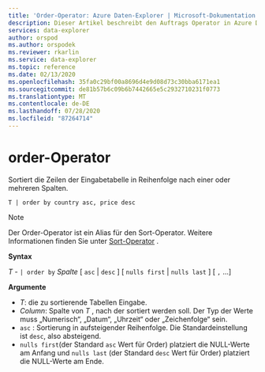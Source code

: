 ```yaml
---
title: 'Order-Operator: Azure Daten-Explorer | Microsoft-Dokumentation'
description: Dieser Artikel beschreibt den Auftrags Operator in Azure Daten-Explorer.
services: data-explorer
author: orspod
ms.author: orspodek
ms.reviewer: rkarlin
ms.service: data-explorer
ms.topic: reference
ms.date: 02/13/2020
ms.openlocfilehash: 35fa0c29bf00a8696d4e9d08d73c30bba6171ea1
ms.sourcegitcommit: de81b57b6c09b6b7442665e5c2932710231f0773
ms.translationtype: MT
ms.contentlocale: de-DE
ms.lasthandoff: 07/28/2020
ms.locfileid: "87264714"
---
```

# <a name="order-operator"></a>order-Operator 

Sortiert die Zeilen der Eingabetabelle in Reihenfolge nach einer oder mehreren Spalten.

```kusto
T | order by country asc, price desc
```

> [!NOTE]
> Der Order-Operator ist ein Alias für den Sort-Operator. Weitere Informationen finden Sie unter [Sort-Operator](sortoperator.md) .

**Syntax**

*T* - `| order by` *Spalte* [ `asc`  |  `desc` ] [ `nulls first`  |  `nulls last` ] [ `,` ...]

**Argumente**

* *T*: die zu sortierende Tabellen Eingabe.
* *Column*: Spalte von *T* , nach der sortiert werden soll. Der Typ der Werte muss „Numerisch“, „Datum“, „Uhrzeit“ oder „Zeichenfolge“ sein.
* `asc` : Sortierung in aufsteigender Reihenfolge. Die Standardeinstellung ist `desc`, also absteigend.
* `nulls first`(der Standard `asc` Wert für Order) platziert die NULL-Werte am Anfang und `nulls last` (der Standard `desc` Wert für Order) platziert die NULL-Werte am Ende.

